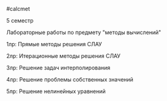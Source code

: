 #calcmet

5 семестр

Лабораторные работы по предмету "методы вычислений"

1лр: Прямые методы решения СЛАУ 

2лр: Итерационные методы решения СЛАУ

3лр: Решение задач интерполирования

4лр: Решение проблемы собственных значений

5лр: Решение нелинейных уравнений
